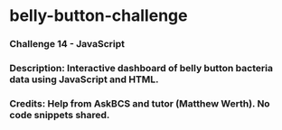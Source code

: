 # belly-button-challenge
### Challenge 14 - JavaScript
### Description: Interactive dashboard of belly button bacteria data using JavaScript and HTML.
### Credits: Help from AskBCS and tutor (Matthew Werth). No code snippets shared. 
